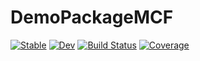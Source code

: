 # DemoPackageMCF

[![Stable](https://img.shields.io/badge/docs-stable-blue.svg)](https://mcfreund.github.io/DemoPackageMCF.jl/stable)
[![Dev](https://img.shields.io/badge/docs-dev-blue.svg)](https://mcfreund.github.io/DemoPackageMCF.jl/dev)
[![Build Status](https://github.com/mcfreund/DemoPackageMCF.jl/workflows/CI/badge.svg)](https://github.com/mcfreund/DemoPackageMCF.jl/actions)
[![Coverage](https://codecov.io/gh/mcfreund/DemoPackageMCF.jl/branch/main/graph/badge.svg)](https://codecov.io/gh/mcfreund/DemoPackageMCF.jl)
